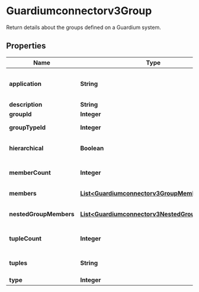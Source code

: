 

# Guardiumconnectorv3Group

Return details about the groups defined on a Guardium system.

## Properties

| Name | Type | Description | Notes |
|------------ | ------------- | ------------- | -------------|
|**application** | **String** | Application associated with the group. |  [optional] |
|**description** | **String** | Group name. |  [optional] |
|**groupId** | **Integer** | Group ID. |  [optional] |
|**groupTypeId** | **Integer** | Group type ID. |  [optional] |
|**hierarchical** | **Boolean** | Group is nested (hierarchical). |  [optional] |
|**memberCount** | **Integer** | Number of members in group. |  [optional] |
|**members** | [**List&lt;Guardiumconnectorv3GroupMember&gt;**](Guardiumconnectorv3GroupMember.md) | List of group members. |  [optional] |
|**nestedGroupMembers** | [**List&lt;Guardiumconnectorv3NestedGroupMember&gt;**](Guardiumconnectorv3NestedGroupMember.md) | Array of group members. |  [optional] |
|**tupleCount** | **Integer** | Number of tuples in group. |  [optional] |
|**tuples** | **String** | Name of tuples in group type. |  [optional] |
|**type** | **Integer** | Group type. |  [optional] |



